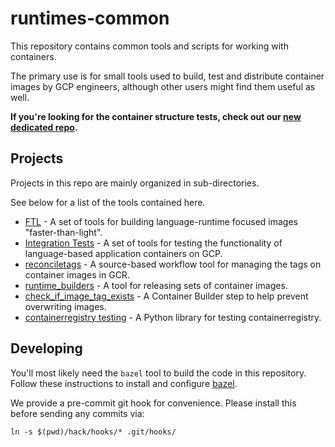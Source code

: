 runtimes-common
=============

This repository contains common tools and scripts for working with containers.

The primary use is for small tools used to build, test and distribute container images by GCP engineers, although other users might find them useful as well.

**If you're looking for the container structure tests, check out our [new dedicated repo](https://github.com/GoogleCloudPlatform/container-structure-test).**

## Projects

Projects in this repo are mainly organized in sub-directories.

See below for a list of the tools contained here.

* [FTL](./ftl/) - A set of tools for building language-runtime focused images "faster-than-light".
* [Integration Tests](./integration_tests/) - A set of tools for testing the functionality of language-based application containers on GCP.
* [reconciletags](./reconciletags/) - A source-based workflow tool for managing the tags on container images in GCR.
* [runtime_builders](./runtime_builders) - A tool for releasing sets of container images.
* [check_if_image_tag_exists](./check_if_image_tag_exists/) - A Container Builder step to help prevent overwriting images.
* [containerregistry testing](./testing/) - A Python library for testing containerregistry.

## Developing

You'll most likely need the `bazel` tool to build the code in this repository.
Follow these instructions to install and configure [bazel](https://bazel.build/).

We provide a pre-commit git hook for convenience.
Please install this before sending any commits via:

```shell
ln -s $(pwd)/hack/hooks/* .git/hooks/
